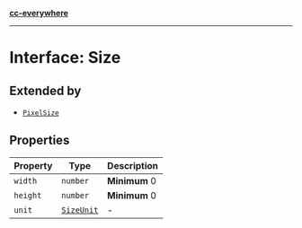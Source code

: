 [**cc-everywhere**](../../../../../index.md)

***

# Interface: Size

## Extended by

- [`PixelSize`](pixel-size.md)

## Properties

| Property | Type | Description |
| ------ | ------ | ------ |
| `width` | `number` | **Minimum** 0 |
| `height` | `number` | **Minimum** 0 |
| `unit` | [`SizeUnit`](../enumerations/size-unit.md) | - |
